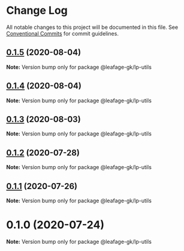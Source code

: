 # Change Log

All notable changes to this project will be documented in this file.
See [Conventional Commits](https://conventionalcommits.org) for commit guidelines.

## [0.1.5](https://github.com/leafage-gk/leafage-libs/compare/@leafage-gk/lp-utils@0.1.4...@leafage-gk/lp-utils@0.1.5) (2020-08-04)

**Note:** Version bump only for package @leafage-gk/lp-utils

## [0.1.4](https://github.com/leafage-gk/leafage-libs/compare/@leafage-gk/lp-utils@0.1.3...@leafage-gk/lp-utils@0.1.4) (2020-08-04)

**Note:** Version bump only for package @leafage-gk/lp-utils

## [0.1.3](https://github.com/leafage-gk/leafage-libs/compare/@leafage-gk/lp-utils@0.1.2...@leafage-gk/lp-utils@0.1.3) (2020-08-03)

**Note:** Version bump only for package @leafage-gk/lp-utils

## [0.1.2](https://github.com/leafage-gk/leafage-libs/compare/@leafage-gk/lp-utils@0.1.1...@leafage-gk/lp-utils@0.1.2) (2020-07-28)

**Note:** Version bump only for package @leafage-gk/lp-utils

## [0.1.1](https://github.com/leafage-gk/leafage-libs/compare/@leafage-gk/lp-utils@0.1.0...@leafage-gk/lp-utils@0.1.1) (2020-07-26)

**Note:** Version bump only for package @leafage-gk/lp-utils

# 0.1.0 (2020-07-24)

**Note:** Version bump only for package @leafage-gk/lp-utils
